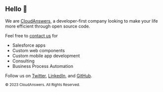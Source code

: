 ## Hello 👋

We are [CloudAnswers](https://cloudanswers.com), a developer-first company looking to make your life more efficient through open source code.

Feel free to [contact us](https://cloudanswers.com/contact) for

- Salesforce apps
- Custom web components
- Custom mobile app development
- Consulting
- Business Process Automation

Follow us on [Twitter](https://twitter.com/CloudAnswers), [LinkedIn](https://www.linkedin.com/company/cloudanswers/about/), and [GitHub](https://github.com/cloudanswers).

<small>&copy; 2023 CloudAnswers. All Rights Reserved.</small>
